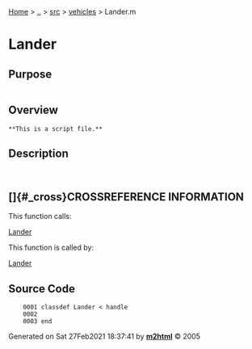 [Home](../../../../index.html) \> [..](#) \> [src](#) \>
[vehicles](index.md) \> Lander.m



# Lander

## Purpose 

``` 
```

## Overview 

``` 
**This is a script file.**
```

## Description 

```
 

```

## []{#_cross}CROSSREFERENCE INFORMATION 

This function calls:

   [Lander](Lander.md)

This function is called by:

   [Lander](Lander.md)

## Source Code 

```
    0001 classdef Lander < handle
    0002     
    0003 end
```



Generated on Sat 27Feb2021 18:37:41 by
**[m2html](http://www.artefact.tk/software/matlab/m2html/ "Matlab Documentation in HTML")**
© 2005